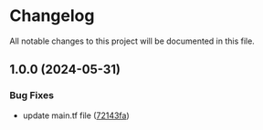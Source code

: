# Changelog

All notable changes to this project will be documented in this file.

## 1.0.0 (2024-05-31)


### Bug Fixes

* update main.tf file ([72143fa](https://github.com/kennyr3221/terra-temp/commit/72143fa1024ed219121c858dbf3ab624b9260737))

